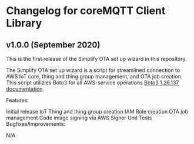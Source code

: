 # Changelog for coreMQTT Client Library

## v1.0.0 (September 2020)

This is the first release of the Simplify OTA set up wizard in this repository.

The Simplify OTA set up wizard is a script for streamlined connection to AWS IoT core, thing and thing group management, and OTA job creation. This script utilizies Boto3 for all AWS-service operations [Boto3 1.26.137 documentation](https://boto3.amazonaws.com/v1/documentation/api/latest/index.html).

Features:

Initial release
IoT Thing and thing group creation
IAM Role creation
OTA job management
Code image signing via AWS Signer
Unit Tests
Bugfixes/Improvements:

N/A